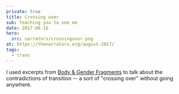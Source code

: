 ```yaml
---
private: true
title: Crossing over
sub: Teaching you to see me
date: 2017-08-16
hero:
  src: narrators/crossingover.png
at: https://thenarrators.org/august-2017/
tags:
  - trans
---
```


I used excerpts from
[Body & Gender Fragments](/2017/03/01/my-body/)
to talk about the contradictions
of transition --
a sort of "crossing over" without going anywhere.
